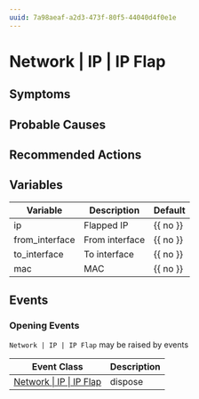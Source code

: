 ```yaml
---
uuid: 7a98aeaf-a2d3-473f-80f5-44040d4f0e1e
---
```

# Network | IP | IP Flap

## Symptoms

## Probable Causes

## Recommended Actions

## Variables

| Variable       | Description    | Default  |
| -------------- | -------------- | -------- |
| ip             | Flapped IP     | {{ no }} |
| from_interface | From interface | {{ no }} |
| to_interface   | To interface   | {{ no }} |
| mac            | MAC            | {{ no }} |

## Events

### Opening Events
`Network | IP | IP Flap` may be raised by events

| Event Class                                                                     | Description |
| ------------------------------------------------------------------------------- | ----------- |
| [Network \| IP \| IP Flap](ref://event-classes-reference/network/ip/ip-flap.md) | dispose     |
